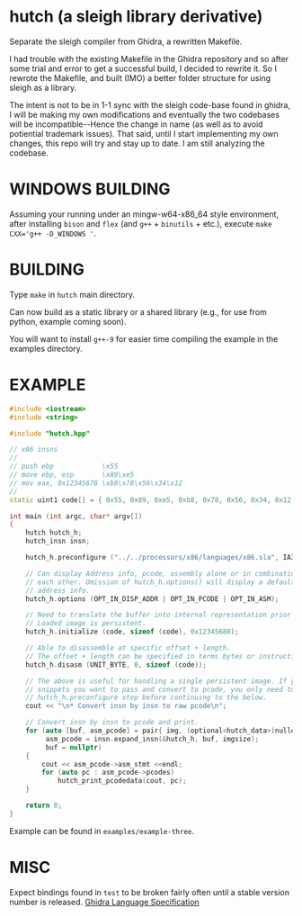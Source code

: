 # hutch (a sleigh library derivative)
Separate the sleigh compiler from Ghidra, a rewritten Makefile.

I had trouble with the existing Makefile in the Ghidra repository and so after
some trial and error to get a successful build, I decided to rewrite it. So I
rewrote the Makefile, and built (IMO) a better folder structure for using sleigh
as a library.

The intent is not to be in 1-1 sync with the sleigh code-base found in ghidra, I
will be making my own modifications and eventually the two codebases will be
incompatible--Hence the change in name (as well as to avoid potiential trademark
issues). That said, until I start implementing my own changes, this repo will
try and stay up to date. I am still analyzing the codebase.

# WINDOWS BUILDING
Assuming your running under an mingw-w64-x86_64 style environment, after
installing `bison` and `flex` (and `g++` + `binutils` + etc.), execute `make
CXX='g++ -D_WINDOWS '`.


# BUILDING

Type `make` in `hutch` main directory.

Can now build as a static library or a shared library (e.g., for use from
python, example coming soon).

You will want to install `g++-9` for easier time compiling the example in the
examples directory.

# EXAMPLE
```c++
#include <iostream>
#include <string>

#include "hutch.hpp"

// x86 insns
//
// push ebp            \x55
// move ebp, esp       \x89\xe5
// mov eax, 0x12345678 \xb8\x78\x56\x34\x12
//
static uint1 code[] = { 0x55, 0x89, 0xe5, 0xb8, 0x78, 0x56, 0x34, 0x12 };

int main (int argc, char* argv[])
{
    hutch hutch_h;
    hutch_insn insn;

    hutch_h.preconfigure ("../../processors/x86/languages/x86.sla", IA32);

    // Can display Address info, pcode, assembly alone or in combination with
    // each other. Omission of hutch_h.options() will display a default of asm +
    // address info.
    hutch_h.options (OPT_IN_DISP_ADDR | OPT_IN_PCODE | OPT_IN_ASM);

    // Need to translate the buffer into internal representation prior to use.
    // Loaded image is persistent.
    hutch_h.initialize (code, sizeof (code), 0x12345680);

    // Able to disassemble at specific offset + length.
    // The offset + length can be specified in terms bytes or instructions.
    hutch_h.disasm (UNIT_BYTE, 0, sizeof (code));

    // The above is useful for handling a single persistent image. If you have
    // snippets you want to pass and convert to pcode, you only need to run the
    // hutch_h.preconfigure step before continuing to the below.
    cout << "\n* Convert insn by insn to raw pcode\n";

    // Convert insn by insn to pcode and print.
    for (auto [buf, asm_pcode] = pair{ img, (optional<hutch_data>)nullopt };
         asm_pcode = insn.expand_insn(&hutch_h, buf, imgsize);
         buf = nullptr)
    {
        cout << asm_pcode->asm_stmt <<endl;
        for (auto pc : asm_pcode->pcodes)
            hutch_print_pcodedata(cout, pc);
    }

    return 0;
}
```
Example can be found in `examples/example-three`.

# MISC
Expect bindings found in `test` to be broken fairly often until a stable version number is released.
[Ghidra Language Specification](https://ghidra.re/courses/languages/index.html)
